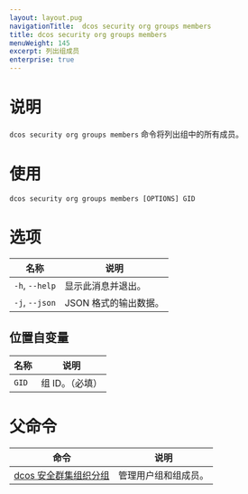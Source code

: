 ```yaml
---
layout: layout.pug
navigationTitle:  dcos security org groups members
title: dcos security org groups members
menuWeight: 145
excerpt: 列出组成员
enterprise: true
---
```

# 说明

`dcos security org groups members` 命令将列出组中的所有成员。

# 使用

```
dcos security org groups members [OPTIONS] GID
```

# 选项

| 名称 | 说明 |
|---------|-------------|
| `-h`, `--help` | 显示此消息并退出。|
| `-j`, `--json` | JSON 格式的输出数据。 |

## 位置自变量

| 名称 | 说明 |
|---------|-------------|
| `GID` | 组 ID。（必填）|

# 父命令

| 命令 | 说明 |
|---------|-------------|
| [dcos 安全群集组织分组](/dcos/cn/1.12/cli/command-reference/dcos-security/dcos-security-org/dcos-security-org-groups/) | 管理用户组和组成员。 |